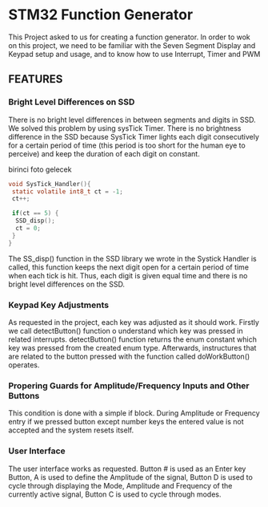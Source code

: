 # STM32 Function Generator
 This Project asked to us for creating a function generator. In order to wok on this project, we need to be familiar with the Seven Segment Display and Keypad setup and usage, and to know how to use Interrupt, Timer and PWM
 
## FEATURES
### Bright Level Differences on SSD

There is no bright level differences in between segments and digits in SSD. We solved this problem by using sysTick Timer. There is no brightness difference in the SSD because SysTick Timer lights each digit consecutively for a certain period of time (this period is too short for the human eye to perceive) and keep the duration of each digit on constant.

birinci foto gelecek

```C
void SysTick_Handler(){
 static volatile int8_t ct = -1;
 ct++;

 if(ct == 5) { 
  SSD_disp();
  ct = 0;
 }
}
```
The SS_disp() function in the SSD library we wrote in the Systick Handler is called, this function keeps the next digit open for a certain period of time when each tick is hit. Thus, each digit is given equal time and there is no bright level differences on the SSD.

### Keypad Key Adjustments

As requested in the project, each key was adjusted as it should work. Firstly we call detectButton() function o understand which key was pressed in related interrupts. detectButton() function returns the enum constant which key was pressed from the created enum type. Afterwards, instructures that are related to the button pressed with the function called doWorkButton() operates.

### Propering Guards for Amplitude/Frequency Inputs and Other Buttons

This condition is done with a simple if block. During Amplitude or Frequency entry if we pressed button except number keys the entered value is not accepted and the system resets itself.

### User Interface

The user interface works as requested. Button # is used as an Enter key Button, A is used to define the Amplitude of the signal, Button D is used to cycle through displaying the Mode, Amplitude and Frequency of the currently active signal, Button C is used to cycle through modes.

